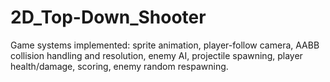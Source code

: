 # 2D_Top-Down_Shooter
Game systems implemented: sprite animation, player-follow camera, AABB collision handling and resolution, enemy AI, projectile spawning, player health/damage, scoring, enemy random respawning.
